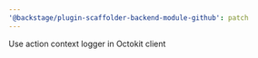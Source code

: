 ```yaml
---
'@backstage/plugin-scaffolder-backend-module-github': patch
---
```


Use action context logger in Octokit client
